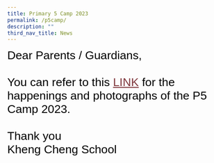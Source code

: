 ```yaml
---
title: Primary 5 Camp 2023
permalink: /p5camp/
description: ""
third_nav_title: News
---
```

<span style="font-size:20.0pt;font-family:Arial;color:black">Dear Parents /  Guardians,<br><br>You can refer to this <a style="box-sizing: border-box; background-color: transparent; cursor: pointer; transition: all 0.25s ease-in-out 0s; color: rgb(128, 56, 61);" rel="noopener noreferrer" target="_blank" href="https://youtu.be/fpqdR8sV_jk">LINK</a> for the happenings and photographs of the P5 Camp 2023. <br><br> Thank you<br>Kheng Cheng School</span>